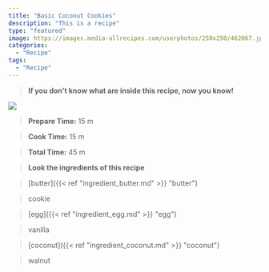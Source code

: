 ```yaml
---
title: "Basic Coconut Cookies"
description: "This is a recipe"
type: "featured"
image: https://images.media-allrecipes.com/userphotos/250x250/462067.jpg
categories: 
  - "Recipe"
tags: 
  - "Recipe"
---
```



>**If you don't know what are inside this recipe, now you know!**

![](../images/Recipes-Banner.jpg)
> **Prepare Time:** 15 m


> **Cook Time:** 15 m


> **Total Time:** 45 m

> **Look the ingredients of this recipe**

> [butter]({{< ref "ingredient_butter.md" >}} "butter")

> cookie

> [egg]({{< ref "ingredient_egg.md" >}} "egg")

> vanilla

> [coconut]({{< ref "ingredient_coconut.md" >}} "coconut")

> walnut

